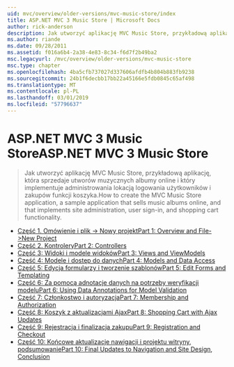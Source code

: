 ```yaml
---
uid: mvc/overview/older-versions/mvc-music-store/index
title: ASP.NET MVC 3 Music Store | Microsoft Docs
author: rick-anderson
description: Jak utworzyć aplikację MVC Music Store, przykładową aplikację, która sprzedaje utworów muzycznych albumy online i implementującej administrowania lokacją w użytkownika logowania...
ms.author: riande
ms.date: 09/28/2011
ms.assetid: f016a6b4-2a38-4e83-8c34-f6d7f2b49ba2
msc.legacyurl: /mvc/overview/older-versions/mvc-music-store
msc.type: chapter
ms.openlocfilehash: 4ba5cfb737027d337606afdfb4b804b883fb9238
ms.sourcegitcommit: 24b1f6decbb17bb22a45166e5fdb0845c65af498
ms.translationtype: MT
ms.contentlocale: pl-PL
ms.lasthandoff: 03/01/2019
ms.locfileid: "57796637"
---
```

<a name="aspnet-mvc-3-music-store"></a><span data-ttu-id="0fc1d-103">ASP.NET MVC 3 Music Store</span><span class="sxs-lookup"><span data-stu-id="0fc1d-103">ASP.NET MVC 3 Music Store</span></span>
====================
> <span data-ttu-id="0fc1d-104">Jak utworzyć aplikację MVC Music Store, przykładową aplikację, która sprzedaje utworów muzycznych albumy online i który implementuje administrowania lokacją logowania użytkowników i zakupów funkcji koszyka.</span><span class="sxs-lookup"><span data-stu-id="0fc1d-104">How to create the MVC Music Store application, a sample application that sells music albums online, and that implements site administration, user sign-in, and shopping cart functionality.</span></span>


- [<span data-ttu-id="0fc1d-105">Część 1. Omówienie i plik -> Nowy projekt</span><span class="sxs-lookup"><span data-stu-id="0fc1d-105">Part 1: Overview and File->New Project</span></span>](mvc-music-store-part-1.md)
- [<span data-ttu-id="0fc1d-106">Część 2. Kontrolery</span><span class="sxs-lookup"><span data-stu-id="0fc1d-106">Part 2: Controllers</span></span>](mvc-music-store-part-2.md)
- [<span data-ttu-id="0fc1d-107">Część 3: Widoki i modele widoków</span><span class="sxs-lookup"><span data-stu-id="0fc1d-107">Part 3: Views and ViewModels</span></span>](mvc-music-store-part-3.md)
- [<span data-ttu-id="0fc1d-108">Część 4: Modele i dostęp do danych</span><span class="sxs-lookup"><span data-stu-id="0fc1d-108">Part 4: Models and Data Access</span></span>](mvc-music-store-part-4.md)
- [<span data-ttu-id="0fc1d-109">Część 5: Edycja formularzy i tworzenie szablonów</span><span class="sxs-lookup"><span data-stu-id="0fc1d-109">Part 5: Edit Forms and Templating</span></span>](mvc-music-store-part-5.md)
- [<span data-ttu-id="0fc1d-110">Część 6: Za pomocą adnotacje danych na potrzeby weryfikacji modelu</span><span class="sxs-lookup"><span data-stu-id="0fc1d-110">Part 6: Using Data Annotations for Model Validation</span></span>](mvc-music-store-part-6.md)
- [<span data-ttu-id="0fc1d-111">Część 7: Członkostwo i autoryzacja</span><span class="sxs-lookup"><span data-stu-id="0fc1d-111">Part 7: Membership and Authorization</span></span>](mvc-music-store-part-7.md)
- [<span data-ttu-id="0fc1d-112">Część 8: Koszyk z aktualizacjami Ajax</span><span class="sxs-lookup"><span data-stu-id="0fc1d-112">Part 8: Shopping Cart with Ajax Updates</span></span>](mvc-music-store-part-8.md)
- [<span data-ttu-id="0fc1d-113">Część 9: Rejestracja i finalizacja zakupu</span><span class="sxs-lookup"><span data-stu-id="0fc1d-113">Part 9: Registration and Checkout</span></span>](mvc-music-store-part-9.md)
- [<span data-ttu-id="0fc1d-114">Część 10: Końcowe aktualizacje nawigacji i projektu witryny, podsumowanie</span><span class="sxs-lookup"><span data-stu-id="0fc1d-114">Part 10: Final Updates to Navigation and Site Design, Conclusion</span></span>](mvc-music-store-part-10.md)
